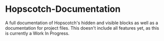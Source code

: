 # Hopscotch-Documentation
A full documentation of Hopscotch's hidden and visible blocks as well as a documentation for project files. This doesn't include all features yet, as this is currently a Work In Progress.
